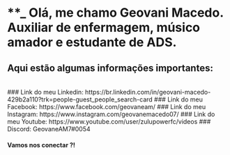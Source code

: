 # **_ Olá, me chamo Geovani Macedo. Auxiliar de enfermagem, músico amador e estudante de ADS.
## Aqui estão algumas informações importantes:
<br>
### Link do meu Linkedin: https://br.linkedin.com/in/geovani-macedo-429b2a110?trk=people-guest_people_search-card
### Link do meu Facebook: https://www.facebook.com/geovaneam/
### Link do meu Instagram: https://www.instagram.com/geovanemacedo07/
### Link do meu Youtube: https://www.youtube.com/user/zulupowerfc/videos
### Discord: GeovaneAM7#0054

#### Vamos nos conectar ?!
